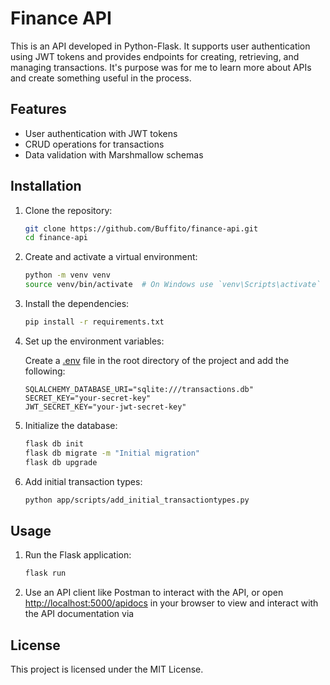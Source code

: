 # Finance API

This is an API developed in Python-Flask. It supports user authentication using JWT tokens and provides endpoints for creating, retrieving, and managing transactions. It's purpose was for me 
to learn more about APIs and create something useful in the process.

## Features

- User authentication with JWT tokens
- CRUD operations for transactions
- Data validation with Marshmallow schemas

## Installation

1. Clone the repository:

    ```sh
    git clone https://github.com/Buffito/finance-api.git
    cd finance-api
    ```

2. Create and activate a virtual environment:

    ```sh
    python -m venv venv
    source venv/bin/activate  # On Windows use `venv\Scripts\activate`
    ```

3. Install the dependencies:

    ```sh
    pip install -r requirements.txt
    ```

4. Set up the environment variables:

    Create a [.env](http://_vscodecontentref_/0) file in the root directory of the project and add the following:

    ```properties
    SQLALCHEMY_DATABASE_URI="sqlite:///transactions.db"
    SECRET_KEY="your-secret-key"
    JWT_SECRET_KEY="your-jwt-secret-key"
    ```

5. Initialize the database:

    ```sh
    flask db init
    flask db migrate -m "Initial migration"
    flask db upgrade
    ```

6. Add initial transaction types:

    ```sh
    python app/scripts/add_initial_transactiontypes.py
    ```

## Usage

1. Run the Flask application:

    ```sh
    flask run
    ```

2. Use an API client like Postman to interact with the API, or open [http://localhost:5000/apidocs](http://localhost:5000/apidocs) in your browser to view and interact with the API documentation via

## License

This project is licensed under the MIT License.